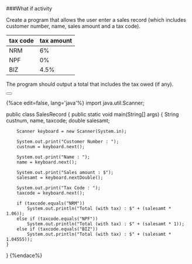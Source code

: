 <!--djw:done-->
<!--ajh:done-->
###What if activity

Create a program that allows the user enter a sales record (which includes customer number, name, sales amount and a tax code).

|tax code|tax amount|
|-|-|
|NRM|6%|
|NPF|0%|
|BIZ|4.5%|
 

The program should output a total that includes the tax owed (if any).





<button class="section" target="section1" show="Sample Answer" hide="Hide Answer"></button>

<!--sec data-title="Answer" data-id="section1" data-show=false ces-->
{%ace edit=false, lang='java'%}
import java.util.Scanner;

public class SalesRecord {
	public static void main(String[] args) {
		String custnum, name, taxcode;
		double salesamt;
		
		Scanner keyboard = new Scanner(System.in);
		
		System.out.print("Customer Number : ");
		custnum = keyboard.next();
		
		System.out.print("Name : ");
		name = keyboard.next();
		
		System.out.print("Sales amount : $");
		salesamt = keyboard.nextDouble();
		
		System.out.print("Tax Code : ");
		taxcode = keyboard.next();
		
		if (taxcode.equals("NRM"))
			System.out.println("Total (with tax) : $" + (salesamt * 1.06));
		else if (taxcode.equals("NPF"))
			System.out.println("Total (with tax) : $" + (salesamt * 1));
		else if (taxcode.equals("BIZ"))
			System.out.println("Total (with tax) : $" + (salesamt * 1.04555));
	}
}
{%endace%}
<!--endsec-->